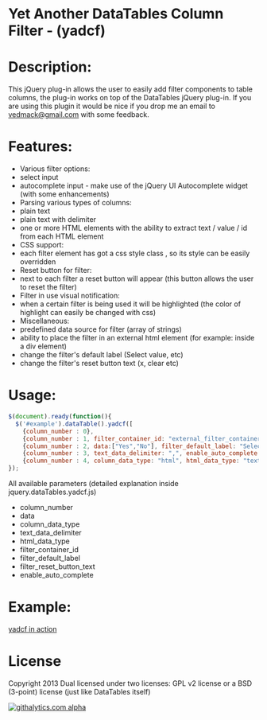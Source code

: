 Yet Another DataTables Column Filter - (yadcf)
=====

Description:
=====

This jQuery plug-in allows the user to easily add filter components to table columns, the plug-in works on top of the DataTables jQuery plug-in.
If you are using this plugin it would be nice if you drop me an email to vedmack@gmail.com with some feedback.


Features:
=====

  - Various filter options: 
   - select input
   - autocomplete input - make use of the jQuery UI Autocomplete widget (with some enhancements)
  - Parsing various types of columns: 
   - plain text 
   - plain text with delimiter
   - one or more HTML elements with the ability to extract text / value / id from each HTML element
  - CSS support:
   - each filter element has got a css style class , so its style can be easily overridden
  - Reset button for filter:
   - next to each filter a reset button will appear (this button allows the user to reset the filter)
  - Filter in use visual notification:
   - when a certain filter is being used it will be highlighted (the color of highlight can easily be changed with css)
  - Miscellaneous: 
   - predefined data source for filter (array of strings)
   - ability to place the filter in an external html element (for example: inside a div element)
   - change the filter's default label (Select value, etc)
   - change the filter's reset button text (x, clear etc)


Usage:
=====

```javascript
$(document).ready(function(){
  $('#example').dataTable().yadcf([
    {column_number : 0},
    {column_number : 1, filter_container_id: "external_filter_container"},
    {column_number : 2, data:["Yes","No"], filter_default_label: "Select Yes/No"},
    {column_number : 3, text_data_delimiter: ",", enable_auto_complete: true},
    {column_number : 4, column_data_type: "html", html_data_type: "text", filter_default_label: "Select tag"}]);
});
```

All available parameters (detailed explanation inside jquery.dataTables.yadcf.js)

* column_number
* data
* column_data_type
* text_data_delimiter
* html_data_type
* filter_container_id
* filter_default_label
* filter_reset_button_text
* enable_auto_complete


Example:
=====


[yadcf in action](http://jsbin.com/omotef/1/)


License
=====

Copyright 2013
Dual licensed under two licenses: GPL v2 license or a BSD (3-point) license (just like DataTables itself)









[![githalytics.com alpha](https://cruel-carlota.pagodabox.com/98b24f2a1ca5deaaaa08b94dd52594ec "githalytics.com")](http://githalytics.com/vedmack/yadcf)
